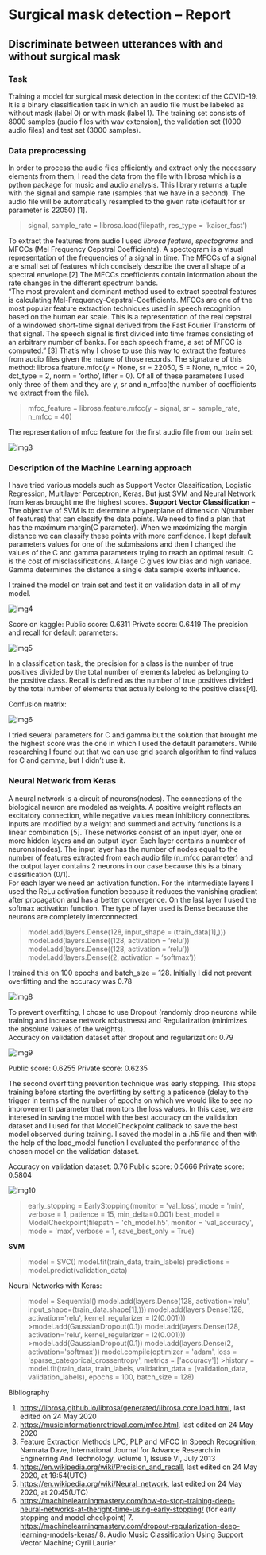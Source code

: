 # Surgical mask detection – Report 
## Discriminate between utterances with and without surgical mask
### Task 
Training a model for surgical mask detection in the context of the COVID-19. It is a binary classification task in which an audio file must be labeled as without mask (label 0) or with mask (label 1). The training set consists of 8000 samples (audio files with wav extension), the validation set (1000 audio files) and test set (3000 samples). 

### Data preprocessing 
In order to process the audio files efficiently and extract only the necessary elements from them, I read the data from the file with librosa which is a python package for music and audio analysis. This library returns a tuple with the signal and sample rate (samples that we have in a second). The audio file will be automatically resampled to the given rate (default for sr parameter is 22050) [1].


> signal, sample_rate = librosa.load(filepath, res_type = 'kaiser_fast') 


To extract the features from audio I used *librosa feature*, *spectograms* and MFCCs (Mel Frequency Cepstral Coefficients). A spectogram is a visual representation of the frequencies of a signal in time. The MFCCs of a signal are small set of features which concisely describe the overall shape of a spectral envelope.[2] The MFCCs coefficients contain information about the rate changes in the different spectrum bands.  
“The most prevalent and dominant method used to extract spectral features is calculating Mel-Frequency-Cepstral-Coefficients. MFCCs are one of the most popular feature extraction techniques used in speech recognition based on the human ear scale. This is a representation of the 
real cepstral of a windowed short-time signal derived from the Fast Fourier Transform of that signal. The speech signal is first divided into time frames consisting of an arbitrary number of banks. For each speech frame, a set of MFCC is computed.” [3] That’s why I chose to use this way to extract the features from audio files given the nature of those records. 
The signature of this method: librosa.feature.mfcc(y = None, sr = 22050, S = None, n_mfcc = 20, dct_type = 2, norm = ‘ortho’, lifter = 0). Of all of these parameters I used only three of them and they are y, sr and n_mfcc(the number of coefficients we extract from the file). 


> mfcc_feature = librosa.feature.mfcc(y = signal, sr = sample_rate, n_mfcc = 40) 

The representation of mfcc feature for the first audio file from our train set: 

![img3](https://user-images.githubusercontent.com/59537490/98472673-4865b680-21fd-11eb-98a8-b6430e6e9c0a.png)

### Description of the Machine Learning approach 
I have tried various models such as Support Vector Classification, Logistic Regression, Multilayer Perceptron, Keras. But just SVM and Neural Network from keras brought me the highest scores. 
**Support Vector Classification** – The objective of SVM is to determine a hyperplane of dimension N(number of features) that can classify the data points. We need to find a plan that has 
the maximum margin(C parameter). When we maximizing the margin distance we can classify these points with more confidence. 
I kept default parameters values for one of the submissions and then I changed the values of the C and gamma parameters trying to reach an optimal result. C is the cost of misclassifications. A large C gives low bias and high variace. Gamma determines the distance a single data sample exerts influence. 

I trained the model on train set and test it on validation data in all of my model. 

![img4](https://user-images.githubusercontent.com/59537490/98474727-1a34a680-21fe-11eb-9890-864f5ca9a5aa.png)

Score on kaggle: 
Public score: 0.6311 
Private score: 0.6419 
The precision and recall for default parameters: 

![img5](https://user-images.githubusercontent.com/59537490/98474965-36d0de80-21fe-11eb-972f-4a67f031eea7.png)

In a classification task, the precision for a class is the number of true positives divided by the total number of elements labeled as belonging to the positive class. Recall is defined as the number of true positives divided by the total number of elements that actually belong to the positive class[4]. 
 
Confusion matrix: 

![img6](https://user-images.githubusercontent.com/59537490/98475024-51a35300-21fe-11eb-8230-543a1872273c.png)

I tried several parameters for C and gamma but the solution that brought me the highest score was the one in which I used the default parameters. While researching I found out that we can use grid search algorithm to find values for C and gamma, but I didn’t use it. 
 
### Neural Network from Keras 
A neural network is a circuit of neurons(nodes). The connections of the biological neuron are modeled as weights. A positive weight reflects an excitatory connection, while negative values mean inhibitory connections. Inputs are modified by a weight and summed and activity functions is a linear combination [5].  These networks consist of an input layer, one or more hidden layers and an output layer. Each layer contains a number of neurons(nodes). The input layer has the number of nodes equal to the number of features extracted from each audio file (n_mfcc parameter) and the output layer contains 2 neurons in our case because this is a binary classification (0/1).  
For each layer we need an activation function. For the intermediate layers I used the ReLu activation function because it reduces the vanishing gradient after propagation and has a better convergence. On the last layer I used the softmax activation function. The type of layer used is Dense because the neurons are completely interconnected. 

> model.add(layers.Dense(128, input_shape = (train_data[1],))) 
model.add(layers.Dense((128, activation = ‘relu’))
model.add(layers.Dense((128, activation = ‘relu’)) 
model.add(layers.Dense((2, activation = ‘softmax’)) 


I trained this on 100 epochs and batch_size = 128. 
Initially I did not prevent overfitting and the accuracy was 0.78 

![img8](https://user-images.githubusercontent.com/59537490/98476132-a941be80-21fe-11eb-93f2-fd3c3019d75c.png)

To prevent overfitting, I chose to use Dropout (randomly drop neurons while training and increase network robustness) and Regularization (minimizes the absolute values of the weights).  
Accuracy on validation dataset after dropout and regularization:  0.79 
 
![img9](https://user-images.githubusercontent.com/59537490/98476452-c1b1d900-21fe-11eb-9547-9d16a5c579bd.png)

Public score: 0.6255 
Private score: 0.6235 
 
The second overfitting prevention technique was early stopping. This stops training before starting the overfitting by setting a paticence (delay to the trigger in terms of the number of epochs on which we would like to see no improvement) parameter that monitors the loss values. In this case, we are interesed in saving the model with the best accuracy on the validation dataset and I used for that ModelCheckpoint callback to save the best model observed during training. I saved the model in a .h5 file and then with the help of the load_model function I evaluated the performance of the chosen model on the validation dataset. 


Accuracy on validation dataset: 0.76 
Public score: 0.5666 
Private score: 0.5804 

![img10](https://user-images.githubusercontent.com/59537490/98477116-f6be2b80-21fe-11eb-935b-c63117277bd9.png)

> early_stopping = EarlyStopping(monitor = 'val_loss', mode = 'min', verbose = 1, patience = 15, min_delta=0.001) 
> best_model = ModelCheckpoint(filepath = 'ch_model.h5', monitor = 'val_accuracy', mode = 'max', verbose = 1, save_best_only = True)

**SVM**

> model = SVC() 
> model.fit(train_data, train_labels) 
> predictions = model.predict(validation_data) 

Neural Networks with Keras: 

> model = Sequential() model.add(layers.Dense(128, activation='relu', input_shape=(train_data.shape[1],))) 
> model.add(layers.Dense(128, activation='relu', kernel_regularizer = l2(0.001)))    >model.add(GaussianDropout(0.1)) 
> model.add(layers.Dense(128, activation='relu', kernel_regularizer = l2(0.001))) >model.add(GaussianDropout(0.1)) 
>model.add(layers.Dense(2, activation='softmax')) 
> model.compile(optimizer = 'adam', loss = 'sparse_categorical_crossentropy', metrics = ['accuracy']) >history = model.fit(train_data, train_labels, validation_data = (validation_data, validation_labels), epochs = 100, batch_size = 128)

Bibliography 
 
 
1. https://librosa.github.io/librosa/generated/librosa.core.load.html, last edited on 24 May 2020 
2. https://musicinformationretrieval.com/mfcc.html, last edited on 24 May 2020 
3. Feature Extraction Methods LPC, PLP and MFCC In Speech Recognition; Namrata Dave, International Journal for Advance Research in Enginerring And Technology, Volume 1, Issuse VI, July 2013 
4. https://en.wikipedia.org/wiki/Precision_and_recall, last edited on 24 May 2020, at 19:54(UTC) 
5. https://en.wikipedia.org/wiki/Neural_network, last edited on 24 May 2020, at 20:45(UTC) 
6. https://machinelearningmastery.com/how-to-stop-training-deep-neural-networks-at-theright-time-using-early-stopping/ (for early stopping and model checkpoint) 7. https://machinelearningmastery.com/dropout-regularization-deep-learning-models-keras/ 8. Audio Music Classification Using Support Vector Machine; Cyril Laurier 
 
 
 
